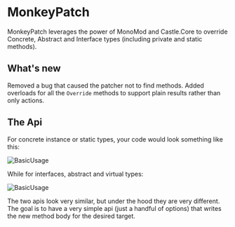 # MonkeyPatch

MonkeyPatch leverages the power of MonoMod and Castle.Core to override Concrete, Abstract and Interface types (including private and static methods).

## What's new

Removed a bug that caused the patcher not to find methods.
Added overloads for all the `Override` methods to support plain results rather than only actions.

## The Api

For concrete instance or static types, your code would look something like this:

![BasicUsage](https://user-images.githubusercontent.com/81313844/156667297-bbdf551a-29b1-4713-b3c2-ddb3fd520368.jpg)

While for interfaces, abstract and virtual types:

![BasicUsage](https://user-images.githubusercontent.com/81313844/156667468-238dcc40-9a6a-4e0e-a58d-f3e2db7e37b3.jpg)

The two apis look very similar, but under the hood they are very different. The goal is to have a very simple api (just a handful of options) that writes the new method body for the desired target.
